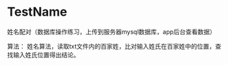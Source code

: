 # TestName
姓名配对（数据库操作练习，上传到服务器mysql数据库，app后台查看数据）

算法：
姓名算法，读取txt文件内的百家姓，比对输入姓氏在百家姓中的位置，查找输入姓氏位置得出结论。

